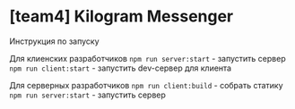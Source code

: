 # [team4] Kilogram Messenger

Инструкция по запуску

Для клиенских разработчиков
`npm run server:start` - запустить сервер
`npm run client:start` - запустить dev-сервер для клиента

Для серверных разработчиков
`npm run client:build` - собрать статику
`npm run server:start` - запустить сервер
